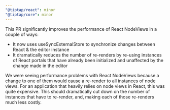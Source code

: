 ```yaml
---
"@tiptap/react": minor
"@tiptap/core": minor
---
```


This PR significantly improves the performance of React NodeViews in a couple of ways:

- It now uses useSyncExternalStore to synchronize changes between React & the editor instance
- It dramatically reduces the number of re-renders by re-using instances of React portals that have already been initialized and unaffected by the change made in the editor

We were seeing performance problems with React NodeViews because a change to one of them would cause a re-render to all instances of node views. For an application that heavily relies on node views in React, this was quite expensive.
This should dramatically cut down on the number of instances that have to re-render, and, making each of those re-renders much less costly.
